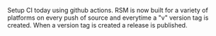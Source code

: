 Setup CI today using github actions. RSM is now built for a variety of platforms on every push of source and everytime a "v" version tag is created. When a version tag is created a release is published.
